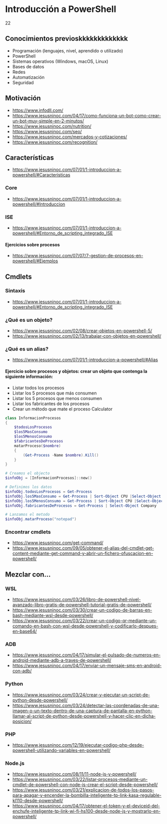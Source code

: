 # Introducción a PowerShell
22
## Conocimientos previoskkkkkkkkkkkkk
- Programación (lenguajes, nivel, aprendido o utilizado)
- PowerShell
- Sistemas operativos (Windows, macOS, Linux)
- Bases de datos
- Redes
- Automatización
- Seguridad

## Motivación

* https://www.infodll.com/
* https://www.jesusninoc.com/04/17/como-funciona-un-bot-como-crear-un-bot-muy-simple-en-2-minutos/
* https://www.jesusninoc.com/nutrition/
* https://www.jesusninoc.com/seo/
* https://www.jesusninoc.com/mercados-y-cotizaciones/
* https://www.jesusninoc.com/recognition/

## Características
* https://www.jesusninoc.com/07/01/1-introduccion-a-powershell/#Caracteristicas

### Core
* https://www.jesusninoc.com/07/01/1-introduccion-a-powershell/#Introduccion

### ISE
* https://www.jesusninoc.com/07/01/1-introduccion-a-powershell/#Entorno_de_scripting_integrado_ISE
#### Ejercicios sobre procesos
* https://www.jesusninoc.com/07/07/7-gestion-de-procesos-en-powershell/#Ejemplos

## Cmdlets
### Sintaxis
* https://www.jesusninoc.com/07/01/1-introduccion-a-powershell/#Entorno_de_scripting_integrado_ISE
### ¿Qué es un objeto?
* https://www.jesusninoc.com/02/08/crear-objetos-en-powershell-5/
* https://www.jesusninoc.com/02/13/trabajar-con-objetos-en-powershell/
### ¿Qué es un alias?
* https://www.jesusninoc.com/07/01/1-introduccion-a-powershell/#Alias

#### Ejercicio sobre procesos y objetos: crear un objeto que contenga la siguiente información:
- Listar todos los procesos
- Listar los 5 procesos que más consumen
- Listar los 5 procesos que menos consumen
- Listar los fabricantes de los procesos
- Crear un método que mate el proceso Calculator

```PowerShell
class InformacionProcesos
{
    $todosLosProcesos
    $los5MasConsumo
    $los5MenosConsumo
    $fabricantesDeProcesos
    matarProceso($nombre)
    {
        (Get-Process -Name $nombre).Kill()
    }
}

# Creamos el objecto
$infoObj = [InformacionProcesos]::new()

# Definimos los datos
$infoObj.todosLosProcesos = Get-Process
$infoObj.los5MasConsumo = Get-Process | Sort-Object CPU |Select-Object name,cpu -Last 5
$infoObj.los5MenosConsumo = Get-Process | Sort-Object CPU |Select-Object name,cpu -First 5
$infoObj.fabricantesDeProcesos = Get-Process | Select-Object Company

# Lanzamos el metodo
$infoObj.matarProceso("notepad")
```

### Encontrar cmdlets
* https://www.jesusninoc.com/get-command/
* https://www.jesusninoc.com/09/05/obtener-el-alias-del-cmdlet-get-content-mediante-get-command-y-abrir-un-fichero-ofuscacion-en-powershell/

## Mezclar con...
### WSL
* https://www.jesusninoc.com/03/26/libro-de-powershell-nivel-avanzado-libro-gratis-de-powershell-tutorial-gratis-de-powershell/
* https://www.jesusninoc.com/03/30/crear-un-codigo-de-barras-en-bash-mediante-wsl-desde-powershell/
* https://www.jesusninoc.com/03/22/crear-un-codigo-qr-mediante-un-comando-en-bash-con-wsl-desde-powershell-y-codificarlo-despues-en-base64/
### ADB
* https://www.jesusninoc.com/04/17/simular-el-pulsado-de-numeros-en-android-mediante-adb-a-traves-de-powershell/
* https://www.jesusninoc.com/04/17/enviar-un-mensaje-sms-en-android-con-adb/
### Python
* https://www.jesusninoc.com/03/24/crear-y-ejecutar-un-script-de-python-desde-powershell/
* https://www.jesusninoc.com/03/24/detectar-las-coordenadas-de-una-imagen-o-un-texto-dentro-de-una-captura-de-pantalla-en-python-llamar-al-script-de-python-desde-powershell-y-hacer-clic-en-dicha-posicion/
### PHP
* https://www.jesusninoc.com/12/19/ejecutar-codigo-php-desde-powershell-utilizando-variables-en-powershell/
### Node.js
* https://www.jesusninoc.com/08/11/11-node-js-y-powershell/
* https://www.jesusninoc.com/03/22/listar-procesos-mediante-un-cmdlet-de-powershell-con-node-js-crear-el-script-desde-powershell/
* https://www.jesusninoc.com/03/21/explicacion-de-todos-los-pasos-para-apagar-y-encender-la-bombilla-inteligente-tp-link-kasa-regulable-kl110-desde-powershell/
* https://www.jesusninoc.com/04/17/obtener-el-token-y-el-deviceid-del-enchufe-inteligente-tp-link-wi-fi-hs100-desde-node-js-y-mostrarlo-en-powershell/
